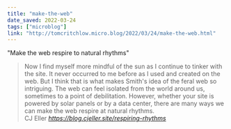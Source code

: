 ```yaml
---
title: "make-the-web"
date_saved: 2022-03-24
tags: ["microblog"]
link: "http://tomcritchlow.micro.blog/2022/03/24/make-the-web.html"
---
```

"Make the web respire to natural rhythms" 

<blockquote class="quoteback" darkmode="" data-title="Respiring%20Rhythms%20%E2%80%94%20CJ%20Eller" data-author="CJ Eller" cite="https://blog.cjeller.site/respiring-rhythms">
Now I find myself more mindful of the sun as I continue to tinker with the site. It never occurred to me before as I used and created on the web. But I think that is what makes Smith's idea of the feral web so intriguing. The web can feel isolated from the world around us, sometimes to a point of debilitation. However, whether your site is powered by solar panels or by a data center, there are many ways we can make the web  respire at natural rhythms.
<footer>CJ Eller <cite><a href="https://blog.cjeller.site/respiring-rhythms">https://blog.cjeller.site/respiring-rhythms</a></cite></footer>
</blockquote>
<script note="" src="https://cdn.jsdelivr.net/gh/Blogger-Peer-Review/quotebacks@1/quoteback.js"></script>

